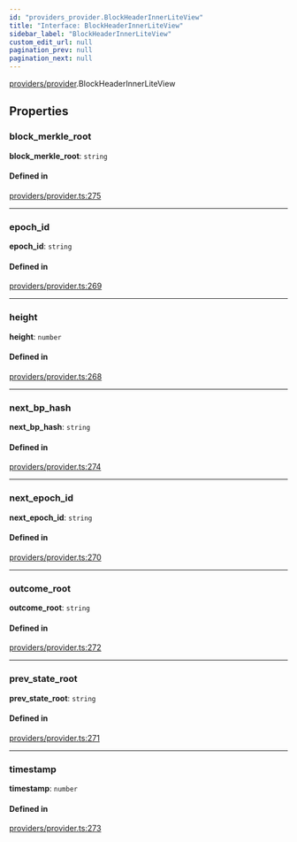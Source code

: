 ```yaml
---
id: "providers_provider.BlockHeaderInnerLiteView"
title: "Interface: BlockHeaderInnerLiteView"
sidebar_label: "BlockHeaderInnerLiteView"
custom_edit_url: null
pagination_prev: null
pagination_next: null
---
```


[providers/provider](../modules/providers_provider.md).BlockHeaderInnerLiteView

## Properties

### block\_merkle\_root

 **block\_merkle\_root**: `string`

#### Defined in

[providers/provider.ts:275](https://github.com/near/near-api-js/blob/a0c9a104/packages/near-api-js/src/providers/provider.ts#L275)

___

### epoch\_id

 **epoch\_id**: `string`

#### Defined in

[providers/provider.ts:269](https://github.com/near/near-api-js/blob/a0c9a104/packages/near-api-js/src/providers/provider.ts#L269)

___

### height

 **height**: `number`

#### Defined in

[providers/provider.ts:268](https://github.com/near/near-api-js/blob/a0c9a104/packages/near-api-js/src/providers/provider.ts#L268)

___

### next\_bp\_hash

 **next\_bp\_hash**: `string`

#### Defined in

[providers/provider.ts:274](https://github.com/near/near-api-js/blob/a0c9a104/packages/near-api-js/src/providers/provider.ts#L274)

___

### next\_epoch\_id

 **next\_epoch\_id**: `string`

#### Defined in

[providers/provider.ts:270](https://github.com/near/near-api-js/blob/a0c9a104/packages/near-api-js/src/providers/provider.ts#L270)

___

### outcome\_root

 **outcome\_root**: `string`

#### Defined in

[providers/provider.ts:272](https://github.com/near/near-api-js/blob/a0c9a104/packages/near-api-js/src/providers/provider.ts#L272)

___

### prev\_state\_root

 **prev\_state\_root**: `string`

#### Defined in

[providers/provider.ts:271](https://github.com/near/near-api-js/blob/a0c9a104/packages/near-api-js/src/providers/provider.ts#L271)

___

### timestamp

 **timestamp**: `number`

#### Defined in

[providers/provider.ts:273](https://github.com/near/near-api-js/blob/a0c9a104/packages/near-api-js/src/providers/provider.ts#L273)
